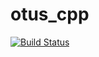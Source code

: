 # otus_cpp

[![Build Status](https://travis-ci.com/MulixBF/otus_cpp.svg?branch=homework_1)](https://travis-ci.com/MulixBF/otus_cpp)
